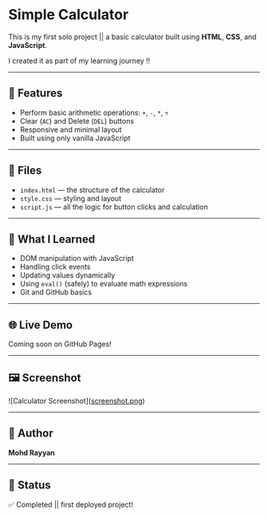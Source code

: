 # Simple Calculator

This is my first solo project || a basic calculator built using **HTML**, **CSS**, and **JavaScript**.  

I created it as part of my learning journey !!

---

## 🚀 Features

- Perform basic arithmetic operations: `+`, `-`, `*`, `÷`
- Clear (`AC`) and Delete (`DEL`) buttons
- Responsive and minimal layout
- Built using only vanilla JavaScript

---

## 📁 Files

- `index.html` — the structure of the calculator
- `style.css` — styling and layout
- `script.js` — all the logic for button clicks and calculation

---

## 🧠 What I Learned

- DOM manipulation with JavaScript
- Handling click events
- Updating values dynamically
- Using `eval()` (safely) to evaluate math expressions
- Git and GitHub basics

---

## 🌐 Live Demo

Coming soon on GitHub Pages!

---

## 🖼️ Screenshot

![Calculator Screenshot]([screenshot.png](https://github.com/mohdrayyan130/Basic-Calculator/blob/c93d1915bd0f39e5f29502deb9479543e9c86a10/screenshot.jpg
))

---

## 👤 Author

**Mohd Rayyan**

---

## 🏁 Status

✅ Completed || first deployed project!


